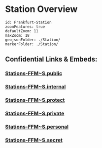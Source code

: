 # Station Overview
 

```leaflet
id: Frankfurt-Station
zoomFeatures: true 
defaultZoom: 11 
maxZoom: 18
geojsonFolder: ./Station/
markerFolder: ./Station/
```


## Confidential Links & Embeds: 

### [Stations-FFM~S.public](/_public/\Earth\Continent\Europe\Europe~Central\Germany\Germany~West\Hessen\counties~Hessen\Frankfurt~MainStations-FFM~S.public.md) 

### [Stations-FFM~S.internal](/_internal/\Earth\Continent\Europe\Europe~Central\Germany\Germany~West\Hessen\counties~Hessen\Frankfurt~MainStations-FFM~S.internal.md) 

### [Stations-FFM~S.protect](/_protect/\Earth\Continent\Europe\Europe~Central\Germany\Germany~West\Hessen\counties~Hessen\Frankfurt~MainStations-FFM~S.protect.md) 

### [Stations-FFM~S.private](/_private/\Earth\Continent\Europe\Europe~Central\Germany\Germany~West\Hessen\counties~Hessen\Frankfurt~MainStations-FFM~S.private.md) 

### [Stations-FFM~S.personal](/_personal/\Earth\Continent\Europe\Europe~Central\Germany\Germany~West\Hessen\counties~Hessen\Frankfurt~MainStations-FFM~S.personal.md) 

### [Stations-FFM~S.secret](/_secret/\Earth\Continent\Europe\Europe~Central\Germany\Germany~West\Hessen\counties~Hessen\Frankfurt~MainStations-FFM~S.secret.md)

